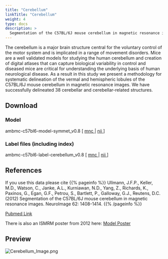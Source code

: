 ```yaml
---
title: "Cerebellum"
linkTitle: "Cerebellum"
weight: 4
type: docs
description: >
  Segmentation of the C57BL/6J mouse cerebellum in magnetic resonance images
---
```


The cerebellum is a major brain structure central for the voluntary control of the motor system and is implicated in a range of movement disorders. Mice are a well validated models for studying the human cerebellum and creation of digital atlases that can capture biological variability in control and diseased mice are critical for understanding the underlying basis of human neurological disease. As a result in this study we present a methodology for systematic delineation of the vermal and hemispheric lobules of the C57BL/6J mouse cerebellum in magnetic resonance images. We have successfully delineated 38 cerebellar and cerebellar-related structures.

## Download
### Model
ambmc-c57bl6-model-symmet_v0.8 [ [mnc <i class="fas fa-download"></i>](/uploads/AMBMC/ambmc-c57bl6-model-symmet_v0.8-mnc.tar.gz) | [nii <i class="fas fa-download"></i>](/uploads/AMBMC/ambmc-c57bl6-model-symmet_v0.8-nii.tar.gz) ]
### Label files (including index)
ambmc-c57bl6-label-cerebellum_v0.8 [ [mnc <i class="fas fa-download"></i>](/uploads/AMBMC/ambmc-c57bl6-label-cerebellum_v0.8-mnc.tar.gz) | [nii <i class="fas fa-download"></i>](/uploads/AMBMC/ambmc-c57bl6-label-cerebellum_v0.8-nii.tar.gz) ]

## References
If you use this data please cite
{{% pageinfo %}}
Ullmann, J.F.P., Keller, M.D., Watson, C., Janke, A.L., Kurniawan, N.D., Yang, Z., Richards, K., Paxinos, G., Egan, G.F., Petrou, S., Bartlett, P., Galloway, G.J., Reutens, D.C. (2012) Segmentation of the C57BL/6J mouse cerebellum in magnetic resonance images. NeuroImage 62: 1408-1414.
{{% /pageinfo %}}

[Pubmed Link <i class="fas fa-external-link-alt"></i>](http://www.ncbi.nlm.nih.gov/pubmed/22658976)

There is also an ISMRM poster from 2012 here: [Model Poster <i class="fas fa-external-link-alt"></i>](/uploads/AMBMC/ismrm2012_1286-ullmann.pdf)


## Preview
![Cerebellum_Image.png](../Cerebellum_Image.png)

